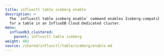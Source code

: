 ```yaml
---
title: influxctl table iceberg enable
description: >
  The `influxctl table iceberg enable` command enables Iceberg-compatible exports
  for a table in an InfluxDB Cloud Dedicated cluster.
menu:
  influxdb3_clustered:
    parent: influxctl table iceberg
weight: 401
source: /shared/influxctl/table/iceberg/enable.md
---
```


<!-- //SOURCE content/shared/influxctl/table/iceberg/enable.md -->
